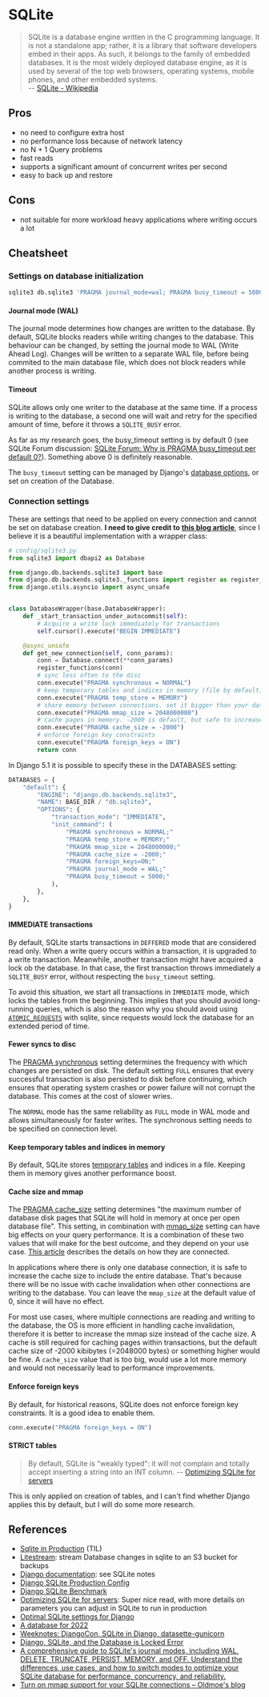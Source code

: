 # SQLite

> SQLite is a database engine written in the C programming language.
> It is not a standalone app; rather, it is a library that software developers embed in their apps.
> As such, it belongs to the family of embedded databases.
> It is the most widely deployed database engine, as it is used by several of the top web browsers, operating systems, mobile phones, and other embedded systems.
> <br>
> -- [SQLite - Wikipedia](https://en.wikipedia.org/wiki/SQLite)

## Pros

- no need to configure extra host
- no performance loss because of network latency
- no N + 1 Query problems
- fast reads
- supports a significant amount of concurrent writes per second
- easy to back up and restore

## Cons

- not suitable for more workload heavy applications where writing occurs a lot

## Cheatsheet

### Settings on database initialization

```bash
sqlite3 db.sqlite3 'PRAGMA journal_mode=wal; PRAGMA busy_timeout = 5000;'
```

#### Journal mode (WAL)

The journal mode determines how changes are written to the database.
By default, SQLite blocks readers while writing changes to the database.
This behaviour can be changed, by setting the journal mode to WAL (Write Ahead Log).
Changes will be written to a separate WAL file, before being commited to the main database file,
which does not block readers while another process is writing.

#### Timeout

SQLite allows only one writer to the database at the same time.
If a process is writing to the database, a second one will wait and retry for the specified amount of time, before it throws a `SQLITE_BUSY` error.

As far as my research goes, the busy_timeout setting is by default 0 (see SQLite Forum discussion: [SQLite Forum: Why is PRAGMA busy\_timeout per default 0?](https://sqlite.org/forum/info/7e456bf5544ab128)).
Something above 0 is definitely reasonable.

The `busy_timeout` setting can be managed by Django's [database options](https://docs.djangoproject.com/en/5.1/ref/databases/#database-is-locked-errors),
or set on creation of the Database.

### Connection settings

These are settings that need to be applied on every connection and cannot be set on database creation.
**I need to give credit to [this blog article](https://blog.pecar.me/sqlite-django-config)**, since I believe it is a beautiful implementation with a wrapper class:

```python
# config/sqlite3.py
from sqlite3 import dbapi2 as Database

from django.db.backends.sqlite3 import base
from django.db.backends.sqlite3._functions import register as register_functions
from django.utils.asyncio import async_unsafe


class DatabaseWrapper(base.DatabaseWrapper):
    def _start_transaction_under_autocommit(self):
        # Acquire a write lock immediately for transactions
        self.cursor().execute("BEGIN IMMEDIATE")

    @async_unsafe
    def get_new_connection(self, conn_params):
        conn = Database.connect(**conn_params)
        register_functions(conn)
        # sync less often to the disc
        conn.execute("PRAGMA synchronous = NORMAL")
        # keep temporary tables and indices in memory (file by default)
        conn.execute("PRAGMA temp_store = MEMORY")
        # share memory between connections. set it bigger than your database
        conn.execute("PRAGMA mmap_size = 2048000000")
        # cache pages in memory. -2000 is default, but safe to increase
        conn.execute("PRAGMA cache_size = -2000")
        # enforce foreign key constraints
        conn.execute("PRAGMA foreign_keys = ON")
        return conn
```

In Django 5.1 it is possible to specify these in the DATABASES setting:

```python
DATABASES = {
    "default": {
        "ENGINE": "django.db.backends.sqlite3",
        "NAME": BASE_DIR / "db.sqlite3",
        "OPTIONS": {
            "transaction_mode": "IMMEDIATE",
            "init_command": (
                "PRAGMA synchronous = NORMAL;"
                "PRAGMA temp_store = MEMORY;"
                "PRAGMA mmap_size = 2048000000;"
                "PRAGMA cache_size = -2000;"
                "PRAGMA foreign_keys=ON;"
                "PRAGMA journal_mode = WAL;"
                "PRAGMA busy_timeout = 5000;"
            ),
        },
    },
}
```

#### IMMEDIATE transactions

By default, SQLite starts transactions in `DEFFERED` mode that are considered read only.
When a write query occurs within a transaction, it is upgraded to a write transaction.
Meanwhile, another transaction might have acquired a lock ob the database.
In that case, the first transaction throws immediately a `SQLITE_BUSY` error, without respecting the `busy_timeout` setting.

To avoid this situation, we start all transactions in `IMMEDIATE` mode, which locks the tables from the beginning.
This implies that you should avoid long-running queries, which is also the reason why you should avoid using
[`ATOMIC_REQUESTS`](https://docs.djangoproject.com/en/5.1/ref/settings/#atomic-requests) with sqlite,
since requests would lock the database for an extended period of time.

#### Fewer syncs to disc

The [PRAGMA synchronous](https://www.sqlite.org/pragma.html#pragma_synchronous) setting determines the frequency with which changes are persisted on disk.
The default setting `FULL` ensures that every successful transaction is also persisted to disk before continuing, which ensures that operating system crashes or power failure will not corrupt the database.
This comes at the cost of slower wries.

The `NORMAL` mode has the same reliability as `FULL` mode in WAL mode and allows simultaneously for faster writes.
The synchronous setting needs to be specified on connection level.

#### Keep temporary tables and indices in memory

By default, SQLite stores [temporary tables](https://www.sqlite.org/inmemorydb.html#temp_db) and indices in a file.
Keeping them in memory gives another performance boost.

#### Cache size and mmap

The [PRAGMA cache_size](https://www.sqlite.org/pragma.html#pragma_cache_size) setting determines "the maximum number of database disk pages that SQLite will hold in memory at once per open database file".
This setting, in combination with [mmap_size](https://www.sqlite.org/pragma.html#pragma_mmap_size) setting can have big effects on your query performance.
It is a combination of these two values that will make for the best outcome, and they depend on your use case.
[This article](https://oldmoe.blog/2024/02/03/turn-on-mmap-support-for-your-sqlite-connections/) describes the details on how they are connected.

In applications where there is only one database connection, it is safe to increase the cache size to include the entire database.
That's because there will be no issue with cache invalidation when other connections are writing to the database.
You can leave the `mmap_size` at the default value of 0, since it will have no effect.

For most use cases, where multiple connections are reading and writing to the database, the OS is more efficient in handling cache invalidation, therefore it is better to increase the mmap size instead of the cache size.
A cache is still required for caching pages within transactions, but the default cache size of -2000 kibibytes (=2048000 bytes) or something higher would be fine.
A `cache_size` value that is too big, would use a lot more memory and would not necessarily lead to performance improvements.

#### Enforce foreign keys

By default, for historical reasons, SQLite does not enforce foreign key constraints.
It is a good idea to enable them.

```python
conn.execute("PRAGMA foreign_keys = ON")
```

#### STRICT tables

> By default, SQLite is "weakly typed": it will not complain and totally accept inserting a string into an INT column.
> -- [Optimizing SQLite for servers](https://kerkour.com/sqlite-for-servers)

This is only applied on creation of tables, and I can't find whether Django applies this by default, but I will do some more research.

## References

* [Sqlite in Production](/TIL/2023-06-18-sqlite-in-production.md) (TIL)
* [Litestream](/tools/litestream.md): stream Database changes in sqlite to an S3 bucket for backups
* [Django documentation](https://docs.djangoproject.com/en/5.1/ref/databases/#sqlite-notes): see SQLite notes
* [Django SQLite Production Config](https://blog.pecar.me/sqlite-django-config?utm_campaign=Django%2BNewsletter&utm_medium=email&utm_source=Django_Newsletter_238)
* [Django SQLite Benchmark](https://blog.pecar.me/django-sqlite-benchmark?utm_campaign=Django%2BNewsletter&utm_medium=email&utm_source=Django_Newsletter_219)
* [Optimizing SQLite for servers](https://kerkour.com/sqlite-for-servers): Super nice read, with more details on parameters you can adjust in SQLite to run in production
* [Optimal SQLite settings for Django](https://gcollazo.com/optimal-sqlite-settings-for-django/)
* [A database for 2022](https://tailscale.com/blog/database-for-2022)
* [Weeknotes: DjangoCon, SQLite in Django, datasette-gunicorn](https://simonwillison.net/2022/Oct/23/datasette-gunicorn/)
* [Django, SQLite, and the Database is Locked Error](https://blog.pecar.me/django-sqlite-dblock?utm_campaign=Django%2BNewsletter&utm_medium=email&utm_source=Django_Newsletter_215)
* [A comprehensive guide to SQLite's journal modes, including WAL, DELETE, TRUNCATE, PERSIST, MEMORY, and OFF. Understand the differences, use cases, and how to switch modes to optimize your SQLite database for performance, concurrency, and reliability.](https://gist.github.com/promto-c/531e3d3321f1c2fa66487054b2e040c2)
* [Turn on mmap support for your SQLite connections – Oldmoe's blog](https://oldmoe.blog/2024/02/03/turn-on-mmap-support-for-your-sqlite-connections/)
